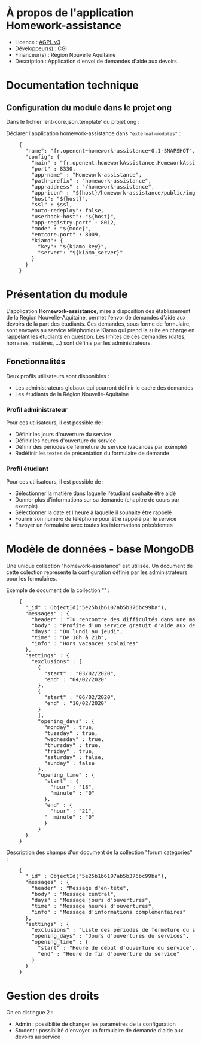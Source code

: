 # À propos de l'application Homework-assistance
* Licence : [AGPL v3](http://www.gnu.org/licenses/agpl.txt)
* Développeur(s) : CGI
* Financeur(s) : Région Nouvelle Aquitaine
* Description : Application d'envoi de demandes d'aide aux devoirs

# Documentation technique
## Configuration du module dans le projet ong

Dans le fichier 'ent-core.json.template' du projet ong :

Déclarer l'application homework-assistance dans `"external-modules"` :
<pre>
	{
	  "name": "fr.openent~homework-assistance~0.1-SNAPSHOT",
	  "config": {
		"main" : "fr.openent.homeworkAssistance.HomeworkAssistance",
		"port" : 8330,
		"app-name" : "Homework-assistance",
		"path-prefix" : "homework-assistance",
		"app-address" : "/homework-assistance",
		"app-icon" : "${host}/homework-assistance/public/img/logo.svg",
		"host": "${host}",
		"ssl" : $ssl,
		"auto-redeploy": false,
		"userbook-host": "${host}",
		"app-registry.port" : 8012,
		"mode" : "${mode}",
		"entcore.port" : 8009,
		"kiamo": {
		  "key": "${kiamo_key}",
		  "server": "${kiamo_server}"
		}
	  }
	}
</pre>

# Présentation du module

L'application **Homework-assistance**, mise à disposition des établissement de la Région Nouvelle-Aquitaine, permet l'envoi de demandes d'aide aux devoirs de la part des étudiants.
Ces demandes, sous forme de formulaire, sont envoyés au service téléphonique Kiamo qui prend la suite en charge en rappelant les étudiants en question.
Les limites de ces demandes (dates, horraires, matières, ...) sont définis par les administrateurs.

## Fonctionnalités

Deux profils utilisateurs sont disponibles :
 - Les administrateurs globaux qui pourront définir le cadre des demandes
 - Les étudiants de la Région Nouvelle-Aquitaine

### Profil administrateur

Pour ces utilisateurs, il est possible de :
 - Définir les jours d'ouverture du service
 - Définir les heures d'ouverture du service
 - Définir des périodes de fermeture du service (vacances par exemple)
 - Redéfinir les textes de présentation du formulaire de demande

### Profil étudiant

Pour ces utilisateurs, il est possible de :
 - Sélectionner la matière dans laquelle l'étudiant souhaite être aidé
 - Donner plus d'informations sur sa demande (chapitre de cours par exemple)
 - Sélectionner la date et l'heure à laquelle il souhaite être rappelé
 - Fournir son numéro de téléphone pour être rappelé par le service
 - Envoyer un formulaire avec toutes les informations précédentes


# Modèle de données - base MongoDB
Une unique collection "homework-assistance" est utilisée.
Un document de cette colection représente la configuration définie par les administrateurs pour les formulaires.

Exemple de document de la collection "" :
<pre>
	{
	  "_id" : ObjectId("5e25b1b6107ab5b376bc99ba"),
	  "messages" : {
		"header" : "Tu rencontre des difficultés dans une matière ?\nTu souhaites obtenir un soutien scolaire personnalisé ?",
		"body" : "Profite d'un service gratuit d'aide aux devoirs par téléphone. L'équipe te recontactera le jour et l'heure souhaités.",
		"days" : "Du lundi au jeudi",
		"time" : "De 18h à 21h",
		"info" : "Hors vacances scolaires"
	  },
	  "settings" : {
	    "exclusions" : [
		  {
			"start" : "03/02/2020",
			"end" : "04/02/2020"
		  }, 
		  {
			"start" : "06/02/2020",
			"end" : "10/02/2020"
		  }
		  ],
		  "opening_days" : {
			"monday" : true,
			"tuesday" : true,
			"wednesday" : true,
			"thursday" : true,
			"friday" : true,
			"saturday" : false,
			"sunday" : false
		  },
		  "opening_time" : {
			"start" : {
			  "hour" : "18",
			  "minute" : "0"
			},
			"end" : {
			  "hour" : "21",
			"  minute" : "0"
			}
		  }
	  }
	}
</pre>

Description des champs d'un document de la collection "forum.categories" :
<pre>
	{
	  "_id" : ObjectId("5e25b1b6107ab5b376bc99ba"),
	  "messages" : {
		"header" : "Message d'en-tête",
		"body" : "Message central",
		"days" : "Message jours d'ouvertures",
		"time" : "Message heures d'ouvertures",
		"info" : "Message d'informations complémentaires"
	  },
	  "settings" : {
		"exclusions" : "Liste des périodes de fermeture du service",
		"opening_days" : "Jours d'ouvertures du services",
		"opening_time" : {
		  "start" : "Heure de début d'ouverture du service",
		  "end" : "Heure de fin d'ouverture du service"
		}
	  }
	}
</pre>

# Gestion des droits
On en distingue 2 :
 - Admin : possibilité de changer les paramètres de la configuration
 - Student : possibilité d'envoyer un formulaire de demande d'aide aux devoirs au service